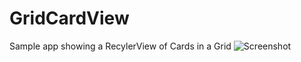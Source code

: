# GridCardView
Sample app showing a RecylerView of Cards in a Grid
![Screenshot](http://i.imgur.com/KF6yxtj.jpg)
